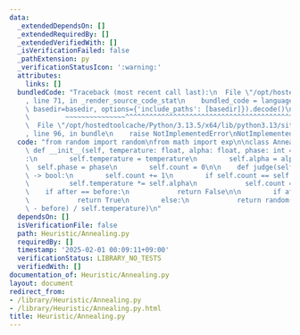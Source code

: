 ```yaml
---
data:
  _extendedDependsOn: []
  _extendedRequiredBy: []
  _extendedVerifiedWith: []
  _isVerificationFailed: false
  _pathExtension: py
  _verificationStatusIcon: ':warning:'
  attributes:
    links: []
  bundledCode: "Traceback (most recent call last):\n  File \"/opt/hostedtoolcache/Python/3.13.5/x64/lib/python3.13/site-packages/onlinejudge_verify/documentation/build.py\"\
    , line 71, in _render_source_code_stat\n    bundled_code = language.bundle(stat.path,\
    \ basedir=basedir, options={'include_paths': [basedir]}).decode()\n          \
    \         ~~~~~~~~~~~~~~~^^^^^^^^^^^^^^^^^^^^^^^^^^^^^^^^^^^^^^^^^^^^^^^^^^^^^^^^^^^^^^^^^^\n\
    \  File \"/opt/hostedtoolcache/Python/3.13.5/x64/lib/python3.13/site-packages/onlinejudge_verify/languages/python.py\"\
    , line 96, in bundle\n    raise NotImplementedError\nNotImplementedError\n"
  code: "from random import random\nfrom math import exp\n\nclass Annealing:\n   \
    \ def __init__(self, temperature: float, alpha: float, phase: int = 1) -> \"Annealing\"\
    :\n        self.temperature = temperature\n        self.alpha = alpha\n      \
    \  self.phase = phase\n        self.count = 0\n\n    def judge(self, before, after)\
    \ -> bool:\n        self.count += 1\n        if self.count == self.phase:\n  \
    \          self.temperature *= self.alpha\n            self.count = 0\n\n    \
    \    if after == before:\n            return False\n\n        if after > before:\n\
    \            return True\n        else:\n            return random() < exp((after\
    \ - before) / self.temperature)\n"
  dependsOn: []
  isVerificationFile: false
  path: Heuristic/Annealing.py
  requiredBy: []
  timestamp: '2025-02-01 00:09:11+09:00'
  verificationStatus: LIBRARY_NO_TESTS
  verifiedWith: []
documentation_of: Heuristic/Annealing.py
layout: document
redirect_from:
- /library/Heuristic/Annealing.py
- /library/Heuristic/Annealing.py.html
title: Heuristic/Annealing.py
---
```

